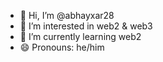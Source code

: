 - 👋 Hi, I’m @abhayxar28
- 👀 I’m interested in web2 & web3
- 🌱 I’m currently learning web2
- 😄 Pronouns: he/him

<!---
abhayxar28/abhayxar28 is a ✨ special ✨ repository because its `README.md` (this file) appears on your GitHub profile.
You can click the Preview link to take a look at your changes.
--->
